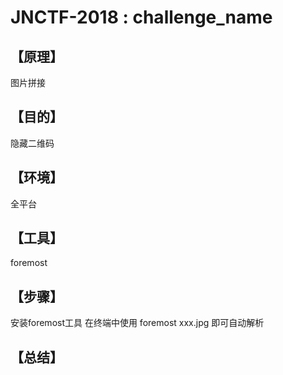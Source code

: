 # JNCTF-2018 : challenge_name
## **【原理】**
图片拼接
## **【目的】**
隐藏二维码
## **【环境】**
全平台
## **【工具】**
foremost
## **【步骤】**
安装foremost工具
在终端中使用 foremost xxx.jpg 即可自动解析
## **【总结】**
